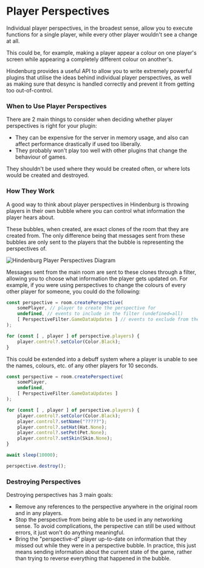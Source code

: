 # Player Perspectives

Individual player perspectives, in the broadest sense, allow you to execute
functions for a single player, while every other player wouldn't see a change
at all.

This could be, for example, making a player appear a colour on one player's 
screen while appearing a completely different colour on another's.

Hindenburg provides a useful API to allow you to write extremely powerful plugins
that utilise the ideas behind individual player perspectives, as well as making
sure that desync is handled correctly and prevent it from getting too out-of-control.

### When to Use Player Perspectives
There are 2 main things to consider when deciding whether player perspectives is
right for your plugin:
- They can be expensive for the server in memory usage, and also can affect performance
drastically if used too liberally.
- They probably won't play too well with other plugins that change the behaviour
of games.

They shouldn't be used where they would be created often, or where lots would
be created and destroyed.

### How They Work
A good way to think about player perspectives in Hindenburg is throwing players
in their own bubble where you can control what information the player hears about.

These bubbles, when created, are exact clones of the room that they are created
from. The only difference being that messages sent from these bubbles are only
sent to the players that the bubble is representing the perspectives of.

![Hindenburg Player Perspectives Diagram](https://user-images.githubusercontent.com/60631511/127015170-1a4f8154-01fc-46c3-a351-a92b493b1782.png)

Messages sent from the main room are sent to these clones through a filter, allowing
you to choose what information the player gets updated on. For example, if you
were using perspectives to change the colours of every other player for someone,
you could do the following:
```ts
const perspective = room.createPerspective(
    somePlayer, // player to create the perspective for
    undefined, // events to include in the filter (undefined=all)
    [ PerspectiveFilter.GameDataUpdates ] // events to exclude from the filter
);

for (const [ , player ] of perspective.players) {
    player.control?.setColor(Color.Black);
}
```

This could be extended into a debuff system where a player is unable to see the
names, colours, etc. of any other players for 10 seconds.
```ts
const perspective = room.createPerspective(
    somePlayer,
    undefined,
    [ PerspectiveFilter.GameDataUpdates ]
);

for (const [ , player ] of perspective.players) {
    player.control?.setColor(Color.Black);
    player.control?.setName("?????");
    player.control?.setHat(Hat.None);
    player.control?.setPet(Pet.None);
    player.control?.setSkin(Skin.None);
}

await sleep(10000);

perspective.destroy();
```

### Destroying Perspectives
Destroying perspectives has 3 main goals:
- Remove any references to the perspective anywhere in the original room and
in any players.
- Stop the perspective from being able to be used in any networking sense. To
avoid complications, the perspective can still be used without errors, it just
won't do anything meaningful.
- Bring the "perspective-d" player up-to-date on information that they missed out
while they were in a perspective bubble. In practice, this just means sending
information about the current state of the game, rather than trying to reverse
everything that happened in the bubble.
